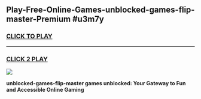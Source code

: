 
## Play-Free-Online-Games-unblocked-games-flip-master-Premium #u3m7y
<h3>
<a href="https://premium.freeplayer.one?title=unblocked-games-flip-master&ref=8M">CLICK TO PLAY</a></h3>
<hr>

<h3>
<a href="https://premium.freeplayer.one?title=unblocked-games-flip-master&ref=8M">CLICK 2 PLAY</a>
  
</h3>

<a href="https://premium.freeplayer.one?title=unblocked-games-flip-master&ref=8M"><img src="https://clearcache.store/games.png"></a>


**unblocked-games-flip-master games unblocked: Your Gateway to Fun and Accessible Online Gaming**
